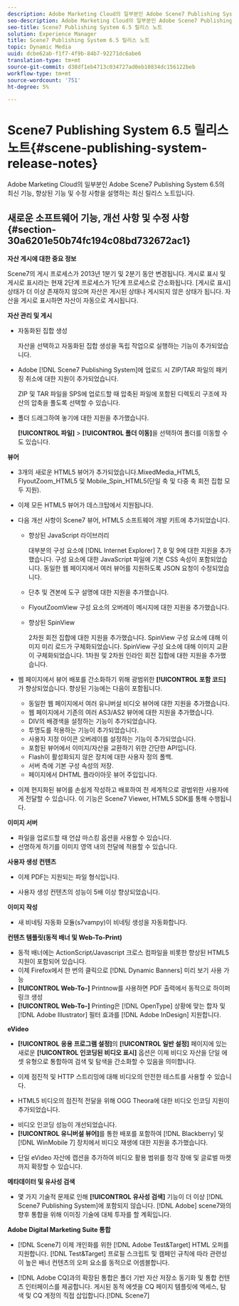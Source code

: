 ```yaml
---
description: Adobe Marketing Cloud의 일부분인 Adobe Scene7 Publishing System 6.5의 최신 기능, 향상된 기능 및 수정 사항을 설명하는 최신 릴리스 노트입니다.
seo-description: Adobe Marketing Cloud의 일부분인 Adobe Scene7 Publishing System 6.5의 최신 기능, 향상된 기능 및 수정 사항을 설명하는 최신 릴리스 노트입니다.
seo-title: Scene7 Publishing System 6.5 릴리스 노트
solution: Experience Manager
title: Scene7 Publishing System 6.5 릴리스 노트
topic: Dynamic Media
uuid: dcbe62ab-f1f7-4f9b-84b7-92271dc6abe6
translation-type: tm+mt
source-git-commit: d38df1eb4713c034727ad0eb10834dc156122beb
workflow-type: tm+mt
source-wordcount: '751'
ht-degree: 5%

---
```



# Scene7 Publishing System 6.5 릴리스 노트{#scene-publishing-system-release-notes}

Adobe Marketing Cloud의 일부분인 Adobe Scene7 Publishing System 6.5의 최신 기능, 향상된 기능 및 수정 사항을 설명하는 최신 릴리스 노트입니다.

## 새로운 소프트웨어 기능, 개선 사항 및 수정 사항 {#section-30a6201e50b74fc194c08bd732672ac1}

**자산 게시에 대한 중요 정보**

Scene7의 게시 프로세스가 2013년 1분기 및 2분기 동안 변경됩니다. 게시로 표시 및 게시로 표시라는 현재 2단계 프로세스가 1단계 프로세스로 간소화됩니다. [게시로 표시] 상태가 더 이상 존재하지 않으며 자산은 게시된 상태나 게시되지 않은 상태가 됩니다. 자산을 게시로 표시하면 자산이 자동으로 게시됩니다. 

**자산 관리 및 게시**

* 자동화된 집합 생성

   자산을 선택하고 자동화된 집합 생성을 독립 작업으로 실행하는 기능이 추가되었습니다.
* Adobe [!DNL Scene7 Publishing System]에 업로드 시 ZIP/TAR 파일의 패키징 취소에 대한 지원이 추가되었습니다.

   ZIP 및 TAR 파일을 SPS에 업로드할 때 압축된 파일에 포함된 디렉토리 구조에 자산의 압축을 풀도록 선택할 수 있습니다.

* 폴더 드래그하여 놓기에 대한 지원을 추가했습니다.

   **[!UICONTROL 파일]** > **[!UICONTROL 폴더 이동]**&#x200B;을 선택하여 폴더를 이동할 수도 있습니다.

**뷰어**

* 3개의 새로운 HTML5 뷰어가 추가되었습니다.MixedMedia_HTML5, FlyoutZoom_HTML5 및 Mobile_Spin_HTML5(단일 축 및 다중 축 회전 집합 모두 지원).

<!-- 
  [More information](http://help.adobe.com/en_US/scene7/using/WS6E593DEA-7D81-4cd6-84B0-85E8BB274176.html#WS1c46793299cf21d77e926d1613177f0a020-8000.html).  -->
* 이제 모든 HTML5 뷰어가 데스크탑에서 지원됩니다.

<!--   [More information](http://help.adobe.com/en_US/scene7/using/WS6E593DEA-7D81-4cd6-84B0-85E8BB274176.html#WS1c46793299cf21d77e926d1613177f0a020-8000.html). -->
* 다음 개선 사항이 Scene7 뷰어, HTML5 소프트웨어 개발 키트에 추가되었습니다.

   * 향상된 JavaScript 라이브러리

      대부분의 구성 요소에 [!DNL Internet Explorer] 7, 8 및 9에 대한 지원을 추가했습니다. 구성 요소에 대한 JavaScript 파일에 기본 CSS 속성이 포함되었습니다. 동일한 웹 페이지에서 여러 뷰어를 지원하도록 JSON 요청이 수정되었습니다.

   * 단추 및 견본에 도구 설명에 대한 지원을 추가했습니다.
   * FlyoutZoomView 구성 요소의 오버레이 메시지에 대한 지원을 추가했습니다.
   * 향상된 SpinView

      2차원 회전 집합에 대한 지원을 추가했습니다. SpinView 구성 요소에 대해 이미지 미리 로드가 구체화되었습니다. SpinView 구성 요소에 대해 이미지 교환이 구체화되었습니다. 1차원 및 2차원 인라인 회전 집합에 대한 지원을 추가했습니다.

* 웹 페이지에서 뷰어 배포를 간소화하기 위해 광범위한 **[!UICONTROL 포함 코드]**&#x200B;가 향상되었습니다. 향상된 기능에는 다음이 포함됩니다.

   * 동일한 웹 페이지에서 여러 유니버설 비디오 뷰어에 대한 지원을 추가했습니다.
   * 웹 페이지에서 기존의 여러 AS3/AS2 뷰어에 대한 지원을 추가했습니다.
   * DIV의 배경색을 설정하는 기능이 추가되었습니다.
   * 투명도를 적용하는 기능이 추가되었습니다.
   * 사용자 지정 아이콘 오버레이를 설정하는 기능이 추가되었습니다.
   * 포함된 뷰어에서 이미지/자산을 교환하기 위한 간단한 API입니다.
   * Flash이 활성화되지 않은 장치에 대한 사용자 정의 폴백.
   * 서버 측에 기본 구성 속성의 저장.
   * 페이지에서 DHTML 플라이아웃 뷰어 주입입니다.

* 이제 현지화된 뷰어를 손쉽게 작성하고 배포하여 전 세계적으로 광범위한 사용자에게 전달할 수 있습니다. 이 기능은 Scene7 Viewer, HTML5 SDK를 통해 수행됩니다.

**이미지 서버**

* 파일을 업로드할 때 언샵 마스킹 옵션을 사용할 수 있습니다.
* 선명하게 하기를 이미지 영역 내의 전달에 적용할 수 있습니다.

**사용자 생성 컨텐츠**

* 이제 PDF는 지원되는 파일 형식입니다.

<!--   [More information](http://help.adobe.com/en_US/scene7/using/WSe8b0455615e2dc47-2df907a712f31201b35-8000.html).  -->
* 사용자 생성 컨텐츠의 성능이 5배 이상 향상되었습니다.

**이미지 작성**

* 새 비네팅 자동화 모듈(s7vampy)이 비네팅 생성을 자동화합니다.

**컨텐츠 템플릿(동적 배너 및 Web-To-Print)**

* 동적 배너에는 ActionScript/Javascript 크로스 컴파일을 비롯한 향상된 HTML5 지원이 포함되어 있습니다.
* 이제 Firefox에서 한 번의 클릭으로 [!DNL Dynamic Banners] 미리 보기 사용 가능
* **[!UICONTROL Web-To-]** Printnow를 사용하면 PDF 출력에서 동적으로 하이퍼링크 생성
* **[!UICONTROL Web-To-]** Printing은  [!DNL OpenType] 상황에 맞는 합자 및  [!DNL Adobe Illustrator] 필터 효과를  [!DNL Adobe InDesign] 지원합니다.

**eVideo**

* **[!UICONTROL 응용 프로그램 설정]**&#x200B;의 **[!UICONTROL 일반 설정]** 페이지에 있는 새로운 **[!UICONTROL 인코딩된 비디오 표시]** 옵션은 이제 비디오 자산을 단일 에셋 유형으로 통합하여 검색 및 탐색을 간소화할 수 있음을 의미합니다.

<!--   [More information](http://help.adobe.com/en_US/scene7/using/WSCCBA9D3A-06A3-4f29-AF6B-36CBB2A655F1.html).  -->

* 이제 점진적 및 HTTP 스트리밍에 대해 비디오의 안전한 테스트를 사용할 수 있습니다.

<!--   [More information](http://help.adobe.com/en_US/scene7/using/WSd968ca97bf01df72-5efde3a123268dd80f5-8000.html). -->
* HTML5 비디오의 점진적 전달을 위해 OGG Theora에 대한 비디오 인코딩 지원이 추가되었습니다.

<!--   [More information](http://help.adobe.com/en_US/scene7/using/WSE86ACF2B-BD50-4c48-A1D7-9CD4405B62D0.html#WS1c46793299cf21d7-39fae9c1131ba8968f7-7fff.html). -->
* 비디오 인코딩 성능이 개선되었습니다.
* **[!UICONTROL 유니버설 뷰어]**&#x200B;를 통한 배포를 포함하여 [!DNL Blackberry] 및 [!DNL WinMobile 7] 장치에서 비디오 재생에 대한 지원을 추가했습니다.

<!--   [More information](http://help.adobe.com/en_US/scene7/using/WS6E593DEA-7D81-4cd6-84B0-85E8BB274176.html#WS1c46793299cf21d77e926d1613177f0a020-8000.html) or the [eVideo chapter](http://help.adobe.com/en_US/scene7/using/WS53492AE1-6029-45d8-BF80-F4B5CF33EB08.html). -->

* 단일 eVideo 자산에 캡션을 추가하여 비디오 활용 범위를 청각 장애 및 글로벌 마켓까지 확장할 수 있습니다.

<!--   See [More information](http://help.adobe.com/en_US/scene7/using/WS98ca2e6790647c06-6f6f53e137b959f094-8000.html). -->

**메타데이터 및 유사성 검색**

* 몇 가지 기술적 문제로 인해 **[!UICONTROL 유사성 검색]** 기능이 더 이상 [!DNL Scene7 Publishing System]에 포함되지 않습니다. [!DNL Adobe] scene7와의 향후 통합을 위해 이미징 기술에 대체 투자를 할 계획입니다.

**Adobe Digital Marketing Suite 통합**

* [!DNL Scene7] 이제 개인화를 위한  [!DNL Adobe Test&Target] HTML 오퍼를 지원합니다. [!DNL Test&Target] 프로필 스크립트 및 캠페인 규칙에 따라 관련성이 높은 배너 컨텐츠의 오퍼 요소를 동적으로 어셈블합니다.

* [!DNL Adobe CQ]과의 확장된 통합은 폴더 기반 자산 저장소 동기화 및 통합 컨텐츠 인터페이스를 제공합니다. 게시된 동적 에셋을 CQ 페이지 템플릿에 액세스, 탐색 및 CQ 계정의 직접 삽입합니다.[!DNL Scene7]

